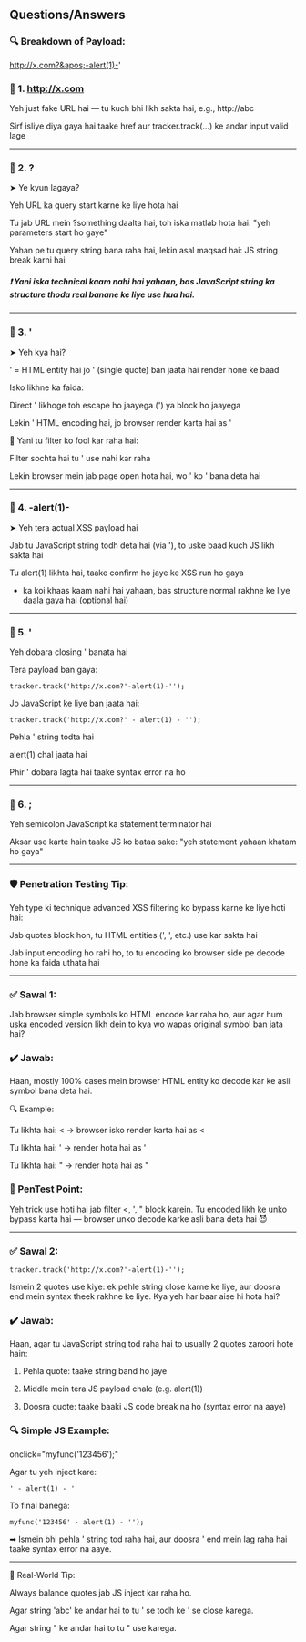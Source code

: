 ## Questions/Answers

### 🔍 Breakdown of Payload:

http://x.com?&apos;-alert(1)-&apos;

### 🔹 1. http://x.com

Yeh just fake URL hai — tu kuch bhi likh sakta hai, e.g., http://abc

Sirf isliye diya gaya hai taake href aur tracker.track(...) ke andar input valid lage

---

### 🔹 2. ?

➤ Ye kyun lagaya?

Yeh URL ka query start karne ke liye hota hai

Tu jab URL mein ?something daalta hai, toh iska matlab hota hai: "yeh parameters start ho gaye"

Yahan pe tu query string bana raha hai, lekin asal maqsad hai: JS string break karni hai


##### ❗ Yani iska technical kaam nahi hai yahaan, bas JavaScript string ka structure thoda real banane ke liye use hua hai.

---

### 🔹 3. &apos;

➤ Yeh kya hai?

&apos; = HTML entity hai jo ' (single quote) ban jaata hai render hone ke baad

Isko likhne ka faida:

Direct ' likhoge toh escape ho jaayega (\') ya block ho jaayega

Lekin &apos; HTML encoding hai, jo browser render karta hai as '

📌 Yani tu filter ko fool kar raha hai:

Filter sochta hai tu ' use nahi kar raha

Lekin browser mein jab page open hota hai, wo &apos; ko ' bana deta hai

---

### 🔹 4. -alert(1)-

➤ Yeh tera actual XSS payload hai

Jab tu JavaScript string todh deta hai (via '), to uske baad kuch JS likh sakta hai

Tu alert(1) likhta hai, taake confirm ho jaye ke XSS run ho gaya

- ka koi khaas kaam nahi hai yahaan, bas structure normal rakhne ke liye daala gaya hai (optional hai)

---

### 🔹 5. &apos;

Yeh dobara closing ' banata hai

Tera payload ban gaya:

```tracker.track('http://x.com?'-alert(1)-'');```

Jo JavaScript ke liye ban jaata hai:

```tracker.track('http://x.com?' - alert(1) - '');```

Pehla ' string todta hai

alert(1) chal jaata hai

Phir ' dobara lagta hai taake syntax error na ho

---

### 🔹 6. ;

Yeh semicolon JavaScript ka statement terminator hai

Aksar use karte hain taake JS ko bataa sake: "yeh statement yahaan khatam ho gaya"

---

### 🛡 Penetration Testing Tip:

Yeh type ki technique advanced XSS filtering ko bypass karne ke liye hoti hai:

Jab quotes block hon, tu HTML entities (&apos;, &#x27;, etc.) use kar sakta hai

Jab input encoding ho rahi ho, to tu encoding ko browser side pe decode hone ka faida uthata hai

---

### ✅ Sawal 1:

Jab browser simple symbols ko HTML encode kar raha ho, aur agar hum uska encoded version likh dein to kya wo wapas original symbol ban jata hai?

### ✔️ Jawab:

Haan, mostly 100% cases mein browser HTML entity ko decode kar ke asli symbol bana deta hai.

🔍 Example:

Tu likhta hai: &lt; → browser isko render karta hai as <

Tu likhta hai: &apos; → render hota hai as '

Tu likhta hai: &quot; → render hota hai as "

### 📌 PenTest Point:

Yeh trick use hoti hai jab filter <, ', " block karein. Tu encoded likh ke unko bypass karta hai — browser unko decode karke asli bana deta hai 😈

---

### ✅ Sawal 2:
 ```tracker.track('http://x.com?'-alert(1)-'');```

Ismein 2 quotes use kiye: ek pehle string close karne ke liye, aur doosra end mein syntax theek rakhne ke liye. Kya yeh har baar aise hi hota hai?

### ✔️ Jawab:

Haan, agar tu JavaScript string tod raha hai to usually 2 quotes zaroori hote hain:

1. Pehla quote: taake string band ho jaye

2. Middle mein tera JS payload chale (e.g. alert(1))

3. Doosra quote: taake baaki JS code break na ho (syntax error na aaye)

### 🔍 Simple JS Example:

onclick="myfunc('123456');"

Agar tu yeh inject kare:

```' - alert(1) - '```

To final banega:

```myfunc('123456' - alert(1) - '');```

➡ Ismein bhi pehla ' string tod raha hai, aur doosra ' end mein lag raha hai taake syntax error na aaye.

---

🔐 Real-World Tip:

Always balance quotes jab JS inject kar raha ho.

Agar string 'abc' ke andar hai to tu ' se todh ke ' se close karega.

Agar string " ke andar hai to tu " use karega.